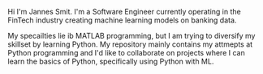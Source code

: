 Hi I'm Jannes Smit. I'm a Software Engineer currently operating in the FinTech industry creating machine learning models on banking data. 

My specailties lie ib MATLAB programming, but I am trying to diversify my skillset by learning Python. My repository mainly contains my attmepts at Python programming and I'd like 
to collaborate on projects where I can learn the basics of Python, specifically using Python with ML. 
